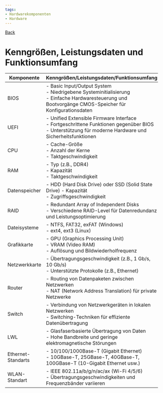 ```yaml
---
tags:
- Hardwarekomponenten
- Hardware
---
```

[Back](Uebersicht%20der%20Hardwarekomponenten%20Themen.md)
# Kenngrößen, Leistungsdaten und Funktionsumfang
| Komponente         | Kenngrößen/Leistungsdaten/Funktionsumfang                                                                                                                  |
| ------------------ | ---------------------------------------------------------------------------------------------------------------------------------------------------------- |
| BIOS               | - Basic Input/Output System<br>- Niedrigebene Systeminitialisierung<br>- Einfache Hardwaresteuerung und Bootvorgänge CMOS-Speicher für Konfigurationsdaten |
| UEFI               | - Unified Extensible Firmware Interface<br>- Fortgeschrittene Funktionen gegenüber BIOS<br>- Unterstützung für moderne Hardware und Sicherheitsfunktionen  |
| CPU                | - Cache-Größe<br>- Anzahl der Kerne<br>- Taktgeschwindigkeit                                                                                               |
| RAM                | - Typ (z.B., DDR4)<br>- Kapazität<br>- Taktgeschwindigkeit                                                                                                 |
| Datenspeicher      | - HDD (Hard Disk Drive) oder SSD (Solid State Drive) - Kapazität<br>- Zugriffsgeschwindigkeit                                                              |
| RAID               | - Redundant Array of Independent Disks<br>- Verschiedene RAID-Level für Datenredundanz und Leistungsoptimierung                                            |
| Dateisysteme       | - NTFS, FAT32, exFAT (Windows)<br>- ext4, ext3 (Linux)                                                                                                     |
| Grafikkarte        | - GPU (Graphics Processing Unit)<br>- VRAM (Video RAM)<br>- Auflösung und Bildwiederholfrequenz                                                            |
| Netzwerkkarte      | - Übertragungsgeschwindigkeit (z.B., 1 Gb/s, 10 Gb/s)<br>- Unterstützte Protokolle (z.B., Ethernet)                                                        |
| Router             | - Routing von Datenpaketen zwischen Netzwerken<br>- NAT (Network Address Translation) für private Netzwerke                                                |
| Switch             | - Verbindung von Netzwerkgeräten in lokalen Netzwerken <br>- Switching-Techniken für effiziente Datenübertragung                                           |
| LWL                | - Glasfaserbasierte Übertragung von Daten<br>- Hohe Bandbreite und geringe elektromagnetische Störungen                                                    |
| Ethernet-Standarts | - 10/100/1000Base-T (Gigabit Ethernet)<br>- 10GBase-T, 25GBase-T, 40GBase-T, 100GBase-T (10-Gigabit Ethernet usw.)                                         |
| WLAN-Standart      | - IEEE 802.11a/b/g/n/ac/ax (Wi-Fi 4/5/6)<br>- Übertragungsgeschwindigkeiten und Frequenzbänder variieren                                                   |

